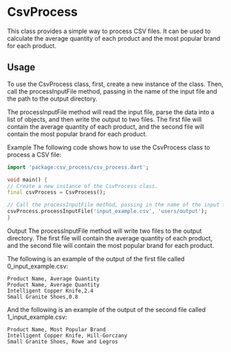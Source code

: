 # CsvProcess

This class provides a simple way to process CSV files. It can be used to calculate the average quantity of each product and the most popular brand for each product.

## Usage
To use the CsvProcess class, first, create a new instance of the class. Then, call the processInputFile method, passing in the name of the input file and the path to the output directory.

The processInputFile method will read the input file, parse the data into a list of objects, and then write the output to two files. The first file will contain the average quantity of each product, and the second file will contain the most popular brand for each product.

Example
The following code shows how to use the CsvProcess class to process a CSV file:
```dart
import 'package:csv_process/csv_process.dart';

void main() {
// Create a new instance of the CsvProcess class.
final csvProcess = CsvProcess();

// Call the processInputFile method, passing in the name of the input file and the path to the output directory.
csvProcess.processInputFile('input_example.csv', 'users/output');
}
```
Output
The processInputFile method will write two files to the output directory. The first file will contain the average quantity of each product, and the second file will contain the most popular brand for each product.

The following is an example of the output of the first file called 0_input_example.csv:
```
Product Name, Average Quantity
Product Name, Average Quantity
Intelligent Copper Knife,2.4
Small Granite Shoes,0.8
```
And the following is an example of the output of the second file called 1_input_example.csv:
```csv
Product Name, Most Popular Brand
Intelligent Copper Knife, Hill-Gorczany
Small Granite Shoes, Rowe and Legros
```
